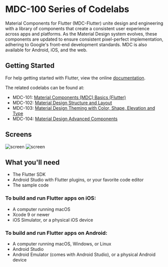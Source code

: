 # MDC-100 Series of Codelabs

Material Components for Flutter (MDC-Flutter) unite design and engineering with a library of components that create a consistent user experience across apps and platforms. As the Material Design system evolves, these components are updated to ensure consistent pixel-perfect implementation, adhering to Google's front-end development standards. MDC is also available for Android, iOS, and the web.

## Getting Started

For help getting started with Flutter, view the online
[documentation](https://flutter.io/).

The related codelabs can be found at:
* MDC-101: [Material Components (MDC) Basics (Flutter)](https://codelabs.developers.google.com/codelabs/mdc-101-flutter/)
* MDC-102: [Material Design Structure and Layout](https://codelabs.developers.google.com/codelabs/mdc-102-flutter/)
* MDC-103: [Material Design Theming with Color, Shape, Elevation and Type](https://codelabs.developers.google.com/codelabs/mdc-103-flutter/)
* MDC-104: [Material Design Advanced Components](https://codelabs.developers.google.com/codelabs/mdc-104-flutter/)

## Screens

![screen](../master/preview_images/preview_login.png)      ![screen](../master/preview_images/preview_home.png)   

## What you'll need
* The Flutter SDK
* Android Studio with Flutter plugins, or your favorite code editor
* The sample code

### To build and run Flutter apps on iOS:
* A computer running macOS
* Xcode 9 or newer
* iOS Simulator, or a physical iOS device

### To build and run Flutter apps on Android:
* A computer running macOS, Windows, or Linux
* Android Studio
* Android Emulator (comes with Android Studio), or a physical Android device

